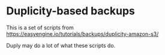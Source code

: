 # Duplicity-based backups

This is a set of scripts from https://easyengine.io/tutorials/backups/duplicity-amazon-s3/

Duply may do a lot of what these scripts do.

